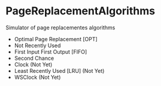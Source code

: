 # PageReplacementAlgorithms
Simulator of page replacementes algorithms

- Optimal Page Replacement [OPT]
- Not Recently Used
- First Input First Output [FIFO]
- Second Chance
- Clock (Not Yet)
- Least Recently Used [LRU] (Not Yet)
- WSClock (Not Yet)
